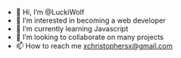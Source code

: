 - 👋 Hi, I’m @LuckiWolf
- 👀 I’m interested in becoming a web developer
- 🌱 I’m currently learning Javascript
- 💞️ I’m looking to collaborate on many projects
- 📫 How to reach me xchristophersx@gmail.com

<!---
LuckiWolf/LuckiWolf is a ✨ special ✨ repository because its `README.md` (this file) appears on your GitHub profile.
You can click the Preview link to take a look at your changes.
--->
